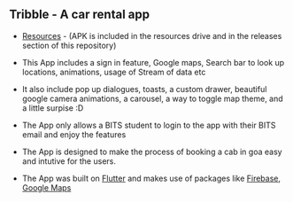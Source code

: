 ## Tribble  -  A car rental app

+ [Resources](https://drive.google.com/drive/folders/1Ea1gNxy9yBpPksvfdTcQErhbo1nE17o2) - (APK is included in the resources drive and in the releases section of this repository)

+ This App includes a sign in feature, Google maps, Search bar to look up locations, animations, usage of Stream of data etc
+ It also include pop up dialogues, toasts, a custom drawer, beautiful google camera animations, a carousel, a way to toggle map theme, and a little surpise :D 

+ The App only allows a BITS student to login to the app with their BITS email and enjoy the features
+ The App is designed to make the process of booking a cab in goa easy and intutive for the users. 
+ The App was built on [Flutter](https://flutter.dev) and makes use of packages like [Firebase](https://firebase.google.com), [Google Maps](https://maps.google.com)
